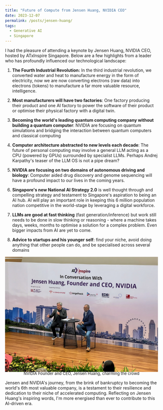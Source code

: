 ```yaml
---
title: "Future of Compute from Jensen Huang, NVIDIA CEO"
date: 2023-12-07
permalink: /posts/jensen-huang/
tags:
  - Generative AI
  - Singapore
---
```


I had the pleasure of attending a keynote by Jensen Huang, NVIDIA CEO, hosted by ATxInspire Singapore. Below are a few highlights from a leader who has profoundly influenced our technological landscape:

1. **The Fourth Industrial Revolution:** In the third industrial revolution, we converted water and heat to manufacture energy in the form of electricity, now we are now converting electrons (raw data) into electrons (tokens) to manufacture a far more valuable resource, intelligence.

2. **Most manufacturers will have two factories**: One factory producing their product and one AI factory to power the software of their product or optimise their physical factory with a digital twin.

3. **Becoming the world's leading quantum computing company without building a quantum computer**: NVIDIA are focusing on quantum simulations and bridging the interaction between quantum computers and classical computing

4. **Computer architecture abstracted to new levels each decade**: The future of personal computing may involve a general LLM acting as a CPU (powered by GPUs) surrounded by specialist LLMs. Perhaps Andrej Karpathy's teaser of the LLM OS is not a pipe dream?

5. **NVIDIA are focusing on two domains of autonomous driving and biology**: Computer aided drug discovery and genome sequencing will have a profound impact to our lives in the coming years.

6. **Singapore's new National AI Strategy 2.0** is well thought through and compelling strategy and testament to Singapore's aspiration to being an AI hub. AI will play an important role in keeping this 6 million population nation competitive in the world-stage by leveraging a digital workforce.

7. **LLMs are good at fast thinking** (fast generation/inference) but work still needs to be done in slow thinking or reasoning - where a machine takes days, weeks, months to optimise a solution for a complex problem. Even bigger impacts from AI are yet to come.

8. **Advice to startups and his younger self**: find your niche, avoid doing anything that other people can do, and be specialised across several domains

![NVIDIA Founder and CEO in a fireside conversation](/images/blog/2023-12-jensen.jpeg)
<p style="text-align: center;font-size:13px; margin-top: -20px;">NVIDIA Founder and CEO, Jensen Huang, charming the crowd</p>

Jensen and NVIDIA's journey, from the brink of bankruptcy to becoming the world's 6th most valuable company, is a testament to their resilience and dedication to their niche of accelerated computing. Reflecting on Jensen Huang's inspiring words, I'm more energised than ever to contribute to this AI-driven era.
